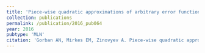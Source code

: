```yaml
---
title: 'Piece-wise quadratic approximations of arbitrary error functions for fast and robust machine learning'
collection: publications
permalink: /publication/2016_pub064
year: 2016
pubtype: 'MLN'
citation: 'Gorban AN, Mirkes EM, Zinovyev A. Piece-wise quadratic approximations of arbitrary error functions for fast and robust machine learning. <i>Neural Netw.</i> 2016, 84:28-38.'
---
```

